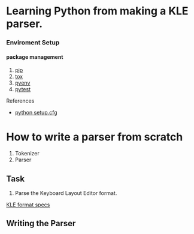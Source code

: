 # Learning Python from making a KLE parser.

### Enviroment Setup
#### package management 

1. [pip](https://github.com/pypa/pip)
2. [tox](https://tox.wiki/en/latest/)
3. [pyenv](https://github.com/pyenv/pyenv)
4. [pytest](https://docs.pytest.org/en/7.2.x/)

References
- [python setup.cfg](https://setuptools.pypa.io/en/latest/userguide/declarative_config.html)

# How to write a parser from scratch

1. Tokenizer
2. Parser

## Task 
1. Parse the Keyboard Layout Editor format.

[KLE format specs](https://github.com/ijprest/keyboard-layout-editor/wiki/Serialized-Data-Format)


## Writing the Parser
